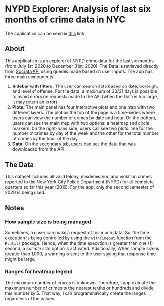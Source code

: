 # NYPD Explorer: Analysis of last six months of crime data in NYC

The application can be seen in [this](https://mlaracue.shinyapps.io/nypd-explorer/) link

## About

This application is an explorer of NYPD crime data for the last six months (from July 1st, 2020 to December 31st, 2020). The Data is retrieved directly from [Socrata API](https://dev.socrata.com/foundry/data.cityofnewyork.us/5uac-w243) using queries made based on user inputs. The app has three main components:

1. **Sidebar with filters.** The user can search data based on date, borough, and level of offense. For the data, a maximum of 30/31 days is possible to avoid errors on requests made to the API (when the Data is too large, it may return an error). 
2. **Plots.** The main panel has four interactive plots and one map with two different layers. The plot on the top of the page is a time-series where users can view the number of crimes by date and hour. On the bottom, users can see the main map with two options: a heatmap and circle markers. On the right-hand side, users can see two plots: one for the number of crimes by day of the week and the other for the total number of crimes by the hour of the day. 
3. **Data.** On the secondary tab, users can see the data that was downloaded from the API.

## The Data
This dataset includes all valid felony, misdemeanor, and violation crimes reported to the New York City Police Department (NYPD) for all complete quarters so far this year (2019). For the app, only the second semester of 2020 is being used.

## Notes

### How sample size is being managed
Sometimes, an user can make a request of too much data. So, the time execution is being controlled by using the `withTimeout` function from the `R.utils` package. Hence, when the time execution is greater than one (1) second, a *sample size* option is activated. Additionally, When sample size is greater than 1,000, a warning is sent to the user saying that response time might be large.

### Ranges for heatmap legend
The maximum number of crimes is unknown. Therefore, I approximate the maximum number of crimes to the nearest tenths or hundreds and divide this number by 5. That way, I can programmatically create the ranges regardless of the values.